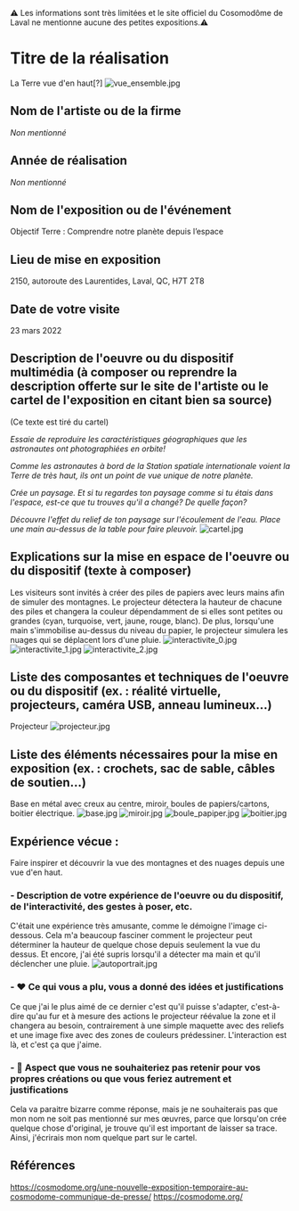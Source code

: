 ⚠ Les informations sont très limitées et le site officiel du Cosomodôme de Laval ne mentionne aucune des petites expositions.⚠  

# Titre de la réalisation
La Terre vue d'en haut[?]
![vue_ensemble.jpg](Photographies/vue_ensemble.jpg)
## Nom de l'artiste ou de la firme
*Non mentionné*
## Année de réalisation
*Non mentionné*
## Nom de l'exposition ou de l'événement
Objectif Terre : Comprendre notre planète depuis l’espace
## Lieu de mise en exposition
2150, autoroute des Laurentides, Laval, QC, H7T 2T8
## Date de votre visite
23 mars 2022
## Description de l'oeuvre ou du dispositif multimédia (à composer ou reprendre la description offerte sur le site de l'artiste ou le cartel de l'exposition en citant bien sa source)
(Ce texte est tiré du cartel)

*Essaie de reproduire les caractéristiques géographiques que les astronautes ont photographiées en orbite!*

*Comme les astronautes à bord de la Station spatiale internationale voient la Terre de très haut, ils ont un point de vue unique de notre planète.*


*Crée un paysage. Et si tu regardes ton paysage comme si tu étais
dans l'espace, est-ce que tu trouves qu'il a changé? De quelle façon?*


*Découvre l'effet du relief de ton paysage sur l'écoulement de l'eau.*
*Place une main au-dessus de la table pour faire pleuvoir.*
![cartel.jpg](Photographies/cartel.jpg)
## Explications sur la mise en espace de l'oeuvre ou du dispositif (texte à composer)
Les visiteurs sont invités à créer des piles de papiers avec leurs mains afin de simuler des montagnes. Le projecteur détectera la hauteur de chacune des piles et changera la couleur dépendamment de si elles sont petites ou grandes (cyan, turquoise, vert, jaune, rouge, blanc). De plus, lorsqu'une main s'immobilise au-dessus du niveau du papier, le projecteur simulera les nuages qui se déplacent lors d'une pluie. 
![interactivite_0.jpg](Photographies/interactivite_0.jpg) ![interactivite_1.jpg](Photographies/interactivite_1.jpg) ![interactivite_2.jpg](Photographies/interactivite_2.jpg)
## Liste des composantes et techniques de l'oeuvre ou du dispositif (ex. : réalité virtuelle, projecteurs, caméra USB, anneau lumineux...)
Projecteur 
![projecteur.jpg](Photographies/projecteur.jpg)
## Liste des éléments nécessaires pour la mise en exposition (ex. : crochets, sac de sable, câbles de soutien...)
Base en métal avec creux au centre, miroir, boules de papiers/cartons, boitier électrique.
![base.jpg](Photographies/base.jpg) ![miroir.jpg](Photographies/miroir.jpg) ![boule_papiper.jpg](Photographies/boule_papier.jpg) ![boitier.jpg](Photographies/boitier.jpg)
## Expérience vécue :
Faire inspirer et découvrir la vue des montagnes et des nuages depuis une vue d'en haut.
### - Description de votre expérience de l'oeuvre ou du dispositif, de l'interactivité, des gestes à poser, etc.
C'était une expérience très amusante, comme le démoigne l'image ci-dessous. Cela m'a beaucoup fasciner comment le projecteur peut déterminer la hauteur de quelque chose depuis seulement la vue du dessus. Et encore, j'ai été supris lorsqu'il a détecter ma main et qu'il déclencher une pluie.
![autoportrait.jpg](Photographies/autoportrait.jpg)
### - ❤️ Ce qui vous a plu, vous a donné des idées et justifications
Ce que j'ai le plus aimé de ce dernier c'est qu'il puisse s'adapter, c'est-à-dire qu'au fur et à mesure des actions le projecteur réévalue la zone et il changera au besoin, contrairement à une simple maquette avec des reliefs et une image fixe avec des zones de couleurs prédessiner. L'interaction est là, et c'est ça que j'aime.
### - 🤔 Aspect que vous ne souhaiteriez pas retenir pour vos propres créations ou que vous feriez autrement et justifications
Cela va paraitre bizarre comme réponse, mais je ne souhaiterais pas que mon nom ne soit pas mentionné sur mes œuvres, parce que lorsqu'on crée quelque chose d'original, je trouve qu'il est important de laisser sa trace. Ainsi, j'écrirais mon nom quelque part sur le cartel.
## Références
https://cosmodome.org/une-nouvelle-exposition-temporaire-au-cosmodome-communique-de-presse/
https://cosmodome.org/
